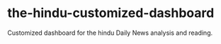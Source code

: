 # the-hindu-customized-dashboard
Customized dashboard for the hindu Daily News analysis and reading.
